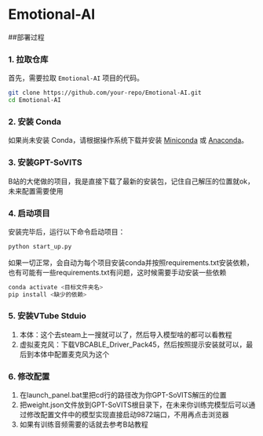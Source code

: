 # Emotional-AI 
##部署过程
### 1. 拉取仓库

首先，需要拉取 `Emotional-AI` 项目的代码。

```bash
git clone https://github.com/your-repo/Emotional-AI.git
cd Emotional-AI
```

### 2. 安装 Conda

如果尚未安装 Conda，请根据操作系统下载并安装 [Miniconda](https://docs.conda.io/en/latest/miniconda.html) 或 [Anaconda](https://www.anaconda.com/products/individual)。

### 3. 安装GPT-SoVITS

B站的大佬做的项目，我是直接下载了最新的安装包，记住自己解压的位置就ok，未来配置需要使用

### 4. 启动项目
安装完毕后，运行以下命令启动项目：
```bash
python start_up.py
```
如果一切正常，会自动为每个项目安装conda并按照requirements.txt安装依赖，也有可能有一些requirements.txt有问题，这时候需要手动安装一些依赖
```bash
conda activate <目标文件夹名>
pip install <缺少的依赖>
```

### 5. 安装VTube Stduio
1. 本体：这个去steam上一搜就可以了，然后导入模型啥的都可以看教程
2. 虚拟麦克风：下载VBCABLE_Driver_Pack45，然后按照提示安装就可以，最后到本体中配置麦克风为这个

### 6. 修改配置
  1. 在launch_panel.bat里把cd行的路径改为你GPT-SoVITS解压的位置
  2. 把weight.json文件放到GPT-SoVITS根目录下，在未来你训练完模型后可以通过修改配置文件中的模型实现直接启动9872端口，不用再点击浏览器
  3. 如果有训练音频需要的话就去参考B站教程

